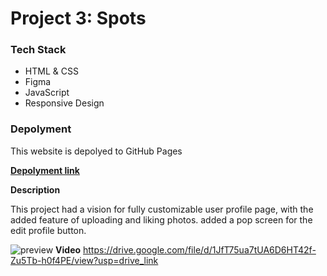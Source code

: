 # Project 3: Spots

### Tech Stack 

* HTML & CSS 
* Figma  
* JavaScript 
* Responsive Design  

### Depolyment 

This website is depolyed to GitHub Pages

[**Depolyment link**](https://theodore-shellman.github.io/se_project_spots/)
  
**Description**
  
This project had a vision for fully customizable user profile page, with the added feature of uploading and liking photos. added a pop screen for the edit profile button. 

  ![preview](https://github.com/Theodore-Shellman/se_project_spots/blob/435e9632273d881d173ea2e7edb104b8eb471147/images/screenshots/Screenshot%202025-02-11%20at%209.21.49%E2%80%AFAM.png)
**Video**
https://drive.google.com/file/d/1JfT75ua7tUA6D6HT42f-Zu5Tb-h0f4PE/view?usp=drive_link

